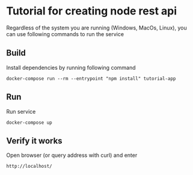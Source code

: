 # Tutorial for creating node rest api
Regardless of the system you are running (Windows, MacOs, Linux), you can use following commands to run the service

## Build
Install dependencies by running following command

    docker-compose run --rm --entrypoint "npm install" tutorial-app
    
## Run
Run service

    docker-compose up

## Verify it works
Open browser (or query address with curl) and enter

    http://localhost/
    
    
